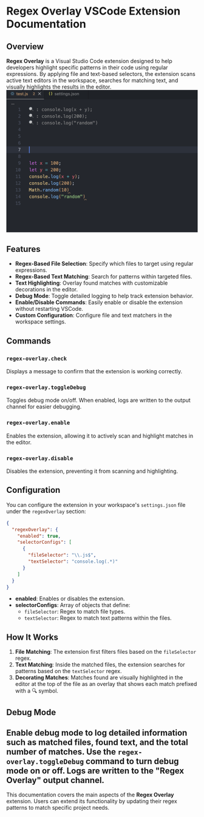 # Regex Overlay VSCode Extension Documentation

## Overview

**Regex Overlay** is a Visual Studio Code extension designed to help developers highlight specific patterns in their code using regular expressions. By applying file and text-based selectors, the extension scans active text editors in the workspace, searches for matching text, and visually highlights the results in the editor.
![**alt text**](screenshots/image.png)

## Features

- **Regex-Based File Selection**: Specify which files to target using regular expressions.
- **Regex-Based Text Matching**: Search for patterns within targeted files.
- **Text Highlighting**: Overlay found matches with customizable decorations in the editor.
- **Debug Mode**: Toggle detailed logging to help track extension behavior.
- **Enable/Disable Commands**: Easily enable or disable the extension without restarting VSCode.
- **Custom Configuration**: Configure file and text matchers in the workspace settings.

## Commands

### `regex-overlay.check`
Displays a message to confirm that the extension is working correctly.

### `regex-overlay.toggleDebug`
Toggles debug mode on/off. When enabled, logs are written to the output channel for easier debugging.

### `regex-overlay.enable`
Enables the extension, allowing it to actively scan and highlight matches in the editor.

### `regex-overlay.disable`
Disables the extension, preventing it from scanning and highlighting.

## Configuration

You can configure the extension in your workspace's `settings.json` file under the `regexOverlay` section:

```json
{
  "regexOverlay": {
    "enabled": true,
    "selectorConfigs": [
      {
        "fileSelector": "\\.js$",
        "textSelector": "console.log(.*)"
      }
    ]
  }
}
```

- **enabled**: Enables or disables the extension.
- **selectorConfigs**: Array of objects that define:
  - `fileSelector`: Regex to match file types.
  - `textSelector`: Regex to match text patterns within the files.

## How It Works

1. **File Matching**: The extension first filters files based on the `fileSelector` regex.
2. **Text Matching**: Inside the matched files, the extension searches for patterns based on the `textSelector` regex.
3. **Decorating Matches**: Matches found are visually highlighted in the editor at the top of the file as an overlay that shows each match prefixed with a 🔍 symbol.

## Debug Mode

Enable debug mode to log detailed information such as matched files, found text, and the total number of matches. Use the `regex-overlay.toggleDebug` command to turn debug mode on or off. Logs are written to the "Regex Overlay" output channel.
---

This documentation covers the main aspects of the **Regex Overlay** extension. Users can extend its functionality by updating their regex patterns to match specific project needs.